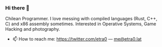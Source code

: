 ### Hi there 👋

Chilean Programmer. I love messing with compiled languages (Rust, C++, C) and x86 assembly sometimes.
Interested in Operative Systems, Game Hacking and photography.

- 📫 How to reach me: https://twitter.com/etra0 — me@etra0.lat

<!--
**etra0/etra0** is a ✨ _special_ ✨ repository because its `README.md` (this file) appears on your GitHub profile.

Here are some ideas to get you started:

- 🔭 I’m currently working on ...
- 🌱 I’m currently learning ...
- 👯 I’m looking to collaborate on ...
- 🤔 I’m looking for help with ...
- 💬 Ask me about ...
- 📫 How to reach me: ...
- 😄 Pronouns: ...
- ⚡ Fun fact: ...
-->

